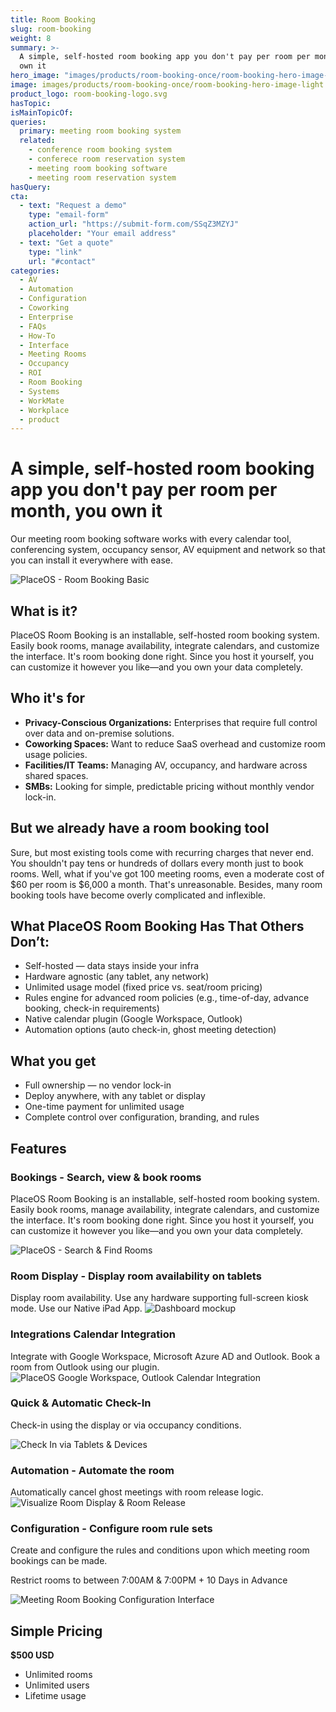 ```yaml
---
title: Room Booking
slug: room-booking
weight: 8
summary: >-
  A simple, self-hosted room booking app you don't pay per room per month, you
  own it
hero_image: "images/products/room-booking-once/room-booking-hero-image-light.webp"
image: images/products/room-booking-once/room-booking-hero-image-light.webp
product_logo: room-booking-logo.svg
hasTopic:
isMainTopicOf:
queries:
  primary: meeting room booking system
  related:
    - conference room booking system
    - conferece room reservation system
    - meeting room booking software
    - meeting room reservation system
hasQuery:
cta:
  - text: "Request a demo"
    type: "email-form"  
    action_url: "https://submit-form.com/SSqZ3MZYJ"  
    placeholder: "Your email address"
  - text: "Get a quote"
    type: "link"
    url: "#contact" 
categories:
  - AV
  - Automation
  - Configuration
  - Coworking
  - Enterprise
  - FAQs
  - How-To
  - Interface
  - Meeting Rooms
  - Occupancy
  - ROI
  - Room Booking
  - Systems
  - WorkMate
  - Workplace
  - product
---
```

# A simple, self-hosted room booking app you don't pay per room per month, you own it
Our meeting room booking software works with every calendar tool, conferencing system, occupancy sensor, AV equipment and network so that you can install it everywhere with ease.

![PlaceOS - Room Booking Basic](/images/products/room-booking-once/placeos-room-booking-basic-app-find-a-space.webp)

## What is it?

PlaceOS Room Booking is an installable, self-hosted room booking system. Easily book rooms, manage availability, integrate calendars, and customize the interface. It's room booking done right. Since you host it yourself, you can customize it however you like—and you own your data completely.

## Who it's for

- **Privacy-Conscious Organizations:** Enterprises that require full control over data and on-premise solutions.
- **Coworking Spaces:** Want to reduce SaaS overhead and customize room usage policies.
- **Facilities/IT Teams:** Managing AV, occupancy, and hardware across shared spaces.
- **SMBs:** Looking for simple, predictable pricing without monthly vendor lock-in.

## But we already have a room booking tool

Sure, but most existing tools come with recurring charges that never end. You shouldn't pay tens or hundreds of dollars every month just to book rooms. Well, what if you've got 100 meeting rooms, even a moderate cost of $60 per room is $6,000 a month. That's unreasonable. Besides, many room booking tools have become overly complicated and inflexible.

## What PlaceOS Room Booking Has That Others Don’t:

- Self-hosted — data stays inside your infra
- Hardware agnostic (any tablet, any network)
- Unlimited usage model (fixed price vs. seat/room pricing)
- Rules engine for advanced room policies (e.g., time-of-day, advance booking, check-in requirements)
- Native calendar plugin (Google Workspace, Outlook)
- Automation options (auto check-in, ghost meeting detection)
## What you get
- Full ownership — no vendor lock-in
- Deploy anywhere, with any tablet or display
- One-time payment for unlimited usage
- Complete control over configuration, branding, and rules
## Features
### Bookings - Search, view & book rooms
PlaceOS Room Booking is an installable, self-hosted room booking system. Easily book rooms, manage availability, integrate calendars, and customize the interface. It's room booking done right. Since you host it yourself, you can customize it however you like—and you own your data completely.

![PlaceOS - Search & Find Rooms](/images/products/room-booking-once/room-booking-list-favourite-selected.webp)

### Room Display - Display room availability on tablets
Display room availability. Use any hardware supporting full-screen kiosk mode.  Use our Native iPad App.
![Dashboard mockup](/images/products/room-booking-once/room-booking-list-favourite-selected.webp)

### Integrations Calendar Integration
Integrate with Google Workspace, Microsoft Azure AD and Outlook. Book a room from Outlook using our plugin.
![PlaceOS Google Workspace, Outlook Calendar Integration](/images/products/room-booking-once/outlook-plugin.00-03-16-05.still001-copy.webp)

### Quick & Automatic Check-In
Check-in using the display or via occupancy conditions.

![Check In via Tablets & Devices](/images/products/room-booking-once/check-in-upcoming-meeting-room.webp)

### Automation - Automate the room
Automatically cancel ghost meetings with room release logic.
![Visualize Room Display & Room Release](/images/products/room-booking-once/room-display-room-release.webp)

### Configuration - Configure room rule sets
Create and configure the rules and conditions upon which meeting room bookings can be made.

Restrict rooms to between 7:00AM & 7:00PM + 10 Days in Advance

![Meeting Room Booking Configuration Interface](/images/products/room-booking-once/workmate-room-management-rule-set-configuration-3-p-1080.webp)

## Simple Pricing

**$500 USD**

- Unlimited rooms
- Unlimited users
- Lifetime usage

